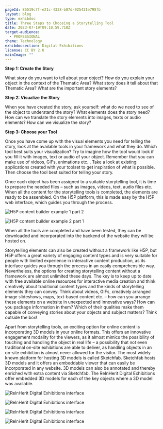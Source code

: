 ```yaml
---
pageId: 85519c7f-e21c-4338-b07d-925431e798fb
layout: blog
type: exhibdoc
title: Three Steps to Choosing a Storytelling Tool
date: 2023-07-19T09:10:59.718Z
target-audience:
  - PROFESSIONAL
theme: Technology
exhibdocsection: Digital Exhibitions
license: CC BY 2.0
mainImage: ""
---
```

**Step 1: Create the Story**

What story do you want to tell about your object? How do you explain your object in the context of the Thematic Area? What story does it tell about that Thematic Area? What are the important story elements?

**Step 2: Visualize the Story**

When you have created the story, ask yourself: what do we need to see of the object to understand the story? What elements does the story need? How can we translate the story elements into images, texts or audio elements? How can we visualize the story?

**Step 3: Choose your Tool**

Once you have come up with the visual elements you need for telling the story, look at the available tools in your framework and what they do. Which tool best suits your visualization? Try to imagine how the tool would look if you fill it with images, text or audio of your object. Remember that you can make use of videos, GIFs, animations etc. . Take a look at existing applications created with your toolset to get inspiration of what is possible. Then choose the tool best suited for telling your story.

Once each object has been assigned to a suitable storytelling tool, it is time to prepare the needed files – such as images, videos, text, audio files etc. When all the content for the storytelling tools is completed, the elements are ready to be assembled. On the H5P platform, this is made easy by the H5P web interface, which guides you through the process.

![H5P content builder example 1 part 2](https://ucarecdn.com/6fbf9666-72f8-4373-9e40-d6645a9051d2/)

![H5P content builder example 2 part 1](https://ucarecdn.com/e8530a45-cbb1-431f-a825-f1ea552c56a8/)

When all the tools are completed and have been tested, they can be downloaded and incorporated into the backend of the website they will be hosted on. 

Storytelling elements can also be created without a framework like H5P, but H5P offers a great variety of engaging content types and is very suitable for people with limited experience in interactive content production, as its interface guides you through the process in an easily comprehensible way.\
Nevertheless, the options for creating storytelling content without a framework are almost unlimited these days. The key is to keep up to date with free available online resources for interactive media creation and think creatively about traditional content types and the kinds of storytelling elements they can convey. Think about videos, GIFs, creatively arranged image slideshows, maps, text-based content etc. – how can you arrange these elements on a website in unexpected and innovative ways? How can you package information in them? Which of their qualities make them capable of conveying stories about your objects and subject matters? Think outside the box!

Apart from storytelling tools, an exciting option for online content is incorporating 3D models in your online formats. This offers an innovative engagement modality for the viewers, as it almost mimics the possibility of touching and handling the object in real life – a possibility that not even traditional on-site exhibitions are able to deliver, as handling objects in an on-site exhibition is almost never allowed for the visitor. The most widely known platform for hosting 3D models is called Sketchfab. Sketchfab hosts 3D models and it offers an embeddable viewer that can easily be incorporated in any website. 3D models can also be annotated and thereby enriched with extra content via Sketchfab. The ReInHerit Digital Exhibitions offer embedded 3D models for each of the key objects where a 3D model was available. 

![ReInHerit Digital Exhibitions interface](https://ucarecdn.com/29a89c38-e01d-483b-8b7c-5bd4ac436158/)

![ReInHerit Digital Exhibitions interface](https://ucarecdn.com/128ca1fc-6014-43b7-86d7-ba2e4019b45e/)

![ReInHerit Digital Exhibitions interface](https://ucarecdn.com/b81d925d-888c-4708-bd89-79bbb6e4437b/)

![ReInHerit Digital Exhibitions interface](https://ucarecdn.com/65ba6b5d-9227-4ca7-81cf-53661714af39/)